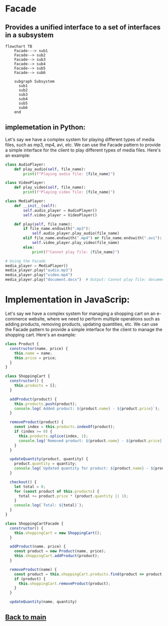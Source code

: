 # Facade
Provides a unified interface to a set of interfaces in a subsystem
---
```mermaid
flowchart TB
    Facade---> sub1
    Facade--> sub2
    Facade--> sub3
    Facade--> sub4
    Facade--> sub5
    Facade--> sub6

    subgraph Subsystem
      sub1
      sub2
      sub3
      sub4
      sub5
      sub6
    end
```
## implemetation in Python:
Let's say we have a complex system for playing different types of media files, such as mp3, mp4, avi, etc. We can use the Facade pattern to provide a simple interface for the client to play different types of media files. Here's an example:
```python
class AudioPlayer:
    def play_audio(self, file_name):
        print(f"Playing audio file: {file_name}")

class VideoPlayer:
    def play_video(self, file_name):
        print(f"Playing video file: {file_name}")

class MediaPlayer:
    def __init__(self):
        self.audio_player = AudioPlayer()
        self.video_player = VideoPlayer()

    def play(self, file_name):
        if file_name.endswith(".mp3"):
            self.audio_player.play_audio(file_name)
        elif file_name.endswith(".mp4") or file_name.endswith(".avi"):
            self.video_player.play_video(file_name)
        else:
            print(f"Cannot play file: {file_name}")

# Using the Facade
media_player = MediaPlayer()
media_player.play("audio.mp3")
media_player.play("video.mp4")
media_player.play("document.docx")  # Output: Cannot play file: document.docx

```
# Implementation in JavaScrip:
Let's say we have a complex system for managing a shopping cart on an e-commerce website, where we need to perform multiple operations such as adding products, removing products, updating quantities, etc. We can use the Facade pattern to provide a simple interface for the client to manage the shopping cart. Here's an example:
```js
class Product {
  constructor(name, price) {
    this.name = name;
    this.price = price;
  }
}

class ShoppingCart {
  constructor() {
    this.products = [];
  }

  addProduct(product) {
    this.products.push(product);
    console.log(`Added product: ${product.name} - ${product.price}`);
  }

  removeProduct(product) {
    const index = this.products.indexOf(product);
    if (index >= 0) {
      this.products.splice(index, 1);
      console.log(`Removed product: ${product.name} - ${product.price}`);
    }
  }

  updateQuantity(product, quantity) {
    product.quantity = quantity;
    console.log(`Updated quantity for product: ${product.name} - ${product.price}`);
  }

  checkout() {
    let total = 0;
    for (const product of this.products) {
      total += product.price * (product.quantity || 1);
    }
    console.log(`Total: ${total}`);
  }
}

class ShoppingCartFacade {
  constructor() {
    this.shoppingCart = new ShoppingCart();
  }

  addProduct(name, price) {
    const product = new Product(name, price);
    this.shoppingCart.addProduct(product);
  }

  removeProduct(name) {
    const product = this.shoppingCart.products.find(product => product.name === name);
    if (product) {
      this.shoppingCart.removeProduct(product);
    }
  }

  updateQuantity(name, quantity)

```

## [Back to main](../readme.md)